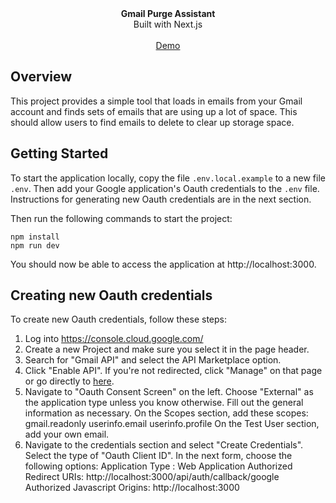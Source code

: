 <div align="center"><strong>Gmail Purge Assistant</strong></div>
<div align="center">Built with Next.js</div>
<br />
<div align="center">
<a href="https://gmail-purge-assistant-robertclaus.vercel.app/">Demo</a>
</div>


## Overview

This project provides a simple tool that loads in emails from your Gmail account and finds sets of emails that are using up a lot of space. This should allow users to find emails to delete to clear up storage space.


## Getting Started

To start the application locally, copy the file `.env.local.example` to a new file `.env`. Then add your Google application's Oauth credentials to the `.env` file. Instructions for generating new Oauth credentials are in the next section.

Then run the following commands to start the project:

```
npm install
npm run dev
```

You should now be able to access the application at http://localhost:3000.


## Creating new Oauth credentials

To create new Oauth credentials, follow these steps:
1. Log into https://console.cloud.google.com/
2. Create a new Project and make sure you select it in the page header.
3. Search for "Gmail API" and select the API Marketplace option.
4. Click "Enable API". If you're not redirected, click "Manage" on that page or go directly to [here](https://console.cloud.google.com/apis/api/gmail.googleapis.com/metrics).
5. Navigate to "Oauth Consent Screen" on the left. Choose "External" as the application type unless you know otherwise.
  Fill out the general information as necessary.
  On the Scopes section, add these scopes:
    gmail.readonly
    userinfo.email
    userinfo.profile
  On the Test User section, add your own email.
5. Navigate to the credentials section and select "Create Credentials". Select the type of "Oauth Client ID".
In the next form, choose the following options:
  Application Type : Web Application
  Authorized Redirect URIs: http://localhost:3000/api/auth/callback/google
  Authorized Javascript Origins: http://localhost:3000
